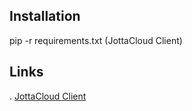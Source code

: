 ## Installation
pip -r requirements.txt (JottaCloud Client)

## Links
. [JottaCloud Client](https://pypi.python.org/pypi?:action=display&name=jottacloudclient&version=0.2.5-1)
